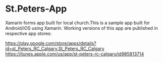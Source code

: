 # St.Peters-App
Xamarin forms app built for local church.This is a sample app built for Android/iOS using Xamarin. Working versions of this app are published in respective app stores:

https://play.google.com/store/apps/details?id=st_Peters_RC_Calgary.St_Peters_RC_Calgary <br/>
https://itunes.apple.com/us/app/st-peters-rc-calgary/id985813714
